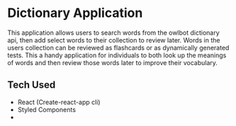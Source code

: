 # Dictionary Application

This application allows users to search words from the owlbot dictionary api, then add select words to their collection to review later. Words in the users collection can be reviewed as flashcards or as dynamically generated tests. This a handy application for individuals to both look up the meanings of words and then review those words later to improve their vocabulary.

## Tech Used
* React (Create-react-app cli)
* Styled Components
* 